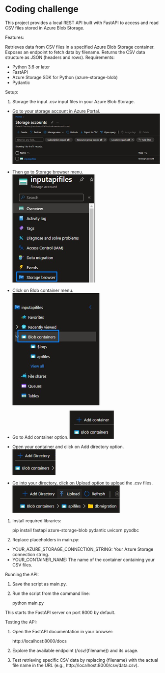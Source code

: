 # Coding challenge
This project provides a local REST API built with FastAPI to access and read CSV files stored in Azure Blob Storage.

Features:

Retrieves data from CSV files in a specified Azure Blob Storage container.
Exposes an endpoint to fetch data by filename.
Returns the CSV data structure as JSON (headers and rows).
Requirements:

* Python 3.6 or later
* FastAPI
* Azure Storage SDK for Python (azure-storage-blob)
* Pydantic

Setup:

1. Storage the input .csv input files in your Azure Blob Storage.

* Go to your storage account in Azure Portal.
![Storage account](images/csv_upload/1_storage_account.jpg)

* Then go to Storage browser menu.
![Storage browser](images/csv_upload/2_storage_browser.jpg)

* Click on Blob container menu.
![Blob container](images/csv_upload/3_blob_container.jpg)

* Go to Add container option.
![Adding container](images/csv_upload/4_add_container.jpg)

* Open your container and click on Add directory option.
![Adding virtual directory](images/csv_upload/5_add_directory.jpg)

* Go into your directory, click on Upload option to upload the .csv files.
![Uploading files](images/csv_upload/6_upload_files.jpg)

1. Install required libraries:

    pip install fastapi azure-storage-blob pydantic uvicorn pyodbc

2. Replace placeholders in main.py:

* YOUR_AZURE_STORAGE_CONNECTION_STRING: Your Azure Storage connection string.
* YOUR_CONTAINER_NAME: The name of the container containing your CSV files.

Running the API:

1. Save the script as main.py.

2. Run the script from the command line:

    python main.py

This starts the FastAPI server on port 8000 by default.

Testing the API:

1. Open the FastAPI documentation in your browser:

    http://localhost:8000/docs

2. Explore the available endpoint (/csv/{filename}) and its usage.

3. Test retrieving specific CSV data by replacing {filename} with the actual file name in the URL (e.g., http://localhost:8000/csv/data.csv).
